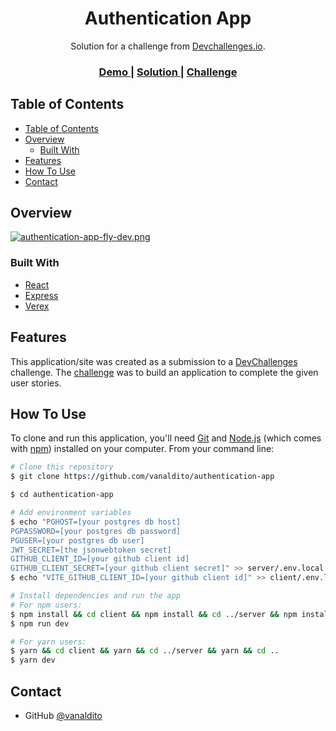 <h1 align="center">Authentication App</h1>

<div align="center">
   Solution for a challenge from  <a href="http://devchallenges.io" target="_blank">Devchallenges.io</a>.
</div>

<div align="center">
  <h3>
    <a href="https://authentication-app.fly.dev" target="_blank">
      Demo
    </a>
    <span> | </span>
    <a href="https://github.com/vanaldito/authentication-app" target="_blank">
      Solution
    </a>
    <span> | </span>
    <a href="https://devchallenges.io/challenges/N1fvBjQfhlkctmwj1tnw" target="_blank">
      Challenge
    </a>
  </h3>
</div>

## Table of Contents

- [Table of Contents](#table-of-contents)
- [Overview](#overview)
  - [Built With](#built-with)
- [Features](#features)
- [How To Use](#how-to-use)
- [Contact](#contact)

## Overview

[![authentication-app-fly-dev.png](https://i.postimg.cc/15gSmxBH/authentication-app-fly-dev.png)](https://postimg.cc/KRywfHdk)

### Built With

- [React](https://reactjs.org/)
- [Express](https://expressjs.com/)
- [Verex](https://www.npmjs.com/package/verex/)

## Features

This application/site was created as a submission to a [DevChallenges](https://devchallenges.io/challenges) challenge. The [challenge](https://devchallenges.io/challenges/N1fvBjQfhlkctmwj1tnw) was to build an application to complete the given user stories.

## How To Use

To clone and run this application, you'll need [Git](https://git-scm.com) and [Node.js](https://nodejs.org/en/download/) (which comes with [npm](http://npmjs.com)) installed on your computer. From your command line:

```bash
# Clone this repository
$ git clone https://github.com/vanaldito/authentication-app

$ cd authentication-app

# Add environment variables
$ echo "PGHOST=[your postgres db host]
PGPASSWORD=[your postgres db password]
PGUSER=[your postgres db user]
JWT_SECRET=[the jsonwebtoken secret]
GITHUB_CLIENT_ID=[your github client id]
GITHUB_CLIENT_SECRET=[your github client secret]" >> server/.env.local
$ echo "VITE_GITHUB_CLIENT_ID=[your github client id]" >> client/.env.local

# Install dependencies and run the app
# For npm users:
$ npm install && cd client && npm install && cd ../server && npm install && cd ..
$ npm run dev

# For yarn users:
$ yarn && cd client && yarn && cd ../server && yarn && cd ..
$ yarn dev
```

## Contact

- GitHub [@vanaldito](https://github.com/vanaldito)
